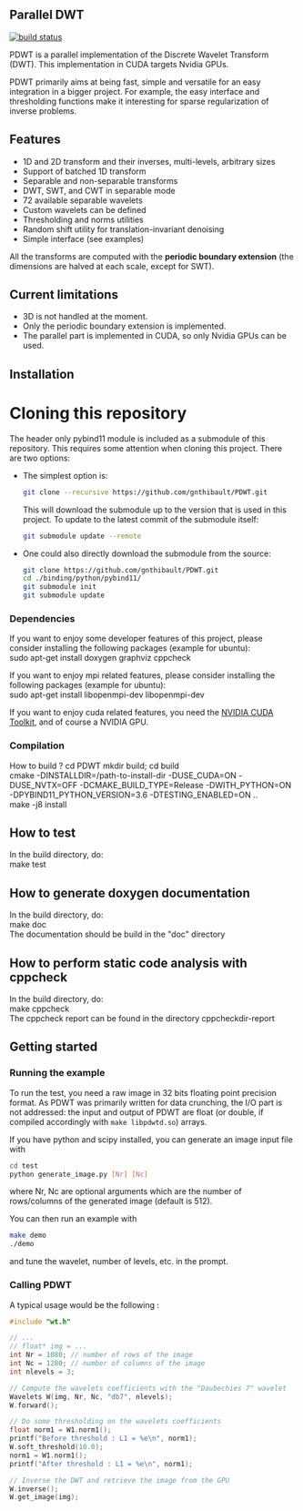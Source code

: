 ## Parallel DWT
[![build status](https://gitlab.com/gnthibault/PDWT/badges/NewArch/build.svg)](https://gitlab.com/gnthibault/PDWT/commits/NewArch)

PDWT is a parallel implementation of the Discrete Wavelet Transform (DWT).
This implementation in CUDA targets Nvidia GPUs.

PDWT primarily aims at being fast, simple and versatile for an easy integration in a bigger project.
For example, the easy interface and thresholding functions make it interesting for sparse regularization of inverse problems.


## Features

* 1D and 2D transform and their inverses, multi-levels, arbitrary sizes
* Support of batched 1D transform
* Separable and non-separable transforms
* DWT, SWT, and CWT in separable mode
* 72 available separable wavelets
* Custom wavelets can be defined
* Thresholding and norms utilities
* Random shift utility for translation-invariant denoising
* Simple interface (see examples)

All the transforms are computed with the **periodic boundary extension** (the dimensions are halved at each scale, except for SWT).

## Current limitations

* 3D is not handled at the moment.
* Only the periodic boundary extension is implemented.
* The parallel part is implemented in CUDA, so only Nvidia GPUs can be used.


## Installation

# Cloning this repository

The header only pybind11 module is included as a submodule of this repository. This requires some attention when cloning this project. There are two options:

*   The simplest option is:

    ```bash
    git clone --recursive https://github.com/gnthibault/PDWT.git
    ```

    This will download the submodule up to the version that is used in this project. To update to the latest commit of the submodule itself:

    ```bash
    git submodule update --remote
    ```

*   One could also directly download the submodule from the source:

    ```bash
    git clone https://github.com/gnthibault/PDWT.git
    cd ./binding/python/pybind11/
    git submodule init
    git submodule update
    ```

### Dependencies

If you want to enjoy some developer features of this project, please consider installing the following packages (example for ubuntu):  
sudo apt-get install doxygen graphviz cppcheck

If you want to enjoy mpi related features, please consider installing the following packages (example for ubuntu):  
sudo apt-get install libopenmpi-dev libopenmpi-dev

If you want to enjoy cuda related features, you need the [NVIDIA CUDA Toolkit](https://developer.nvidia.com/cuda-toolkit), and of course a NVIDIA GPU.

### Compilation

How to build ?
cd PDWT
mkdir build; cd build  
cmake -DINSTALLDIR=/path-to-install-dir -DUSE_CUDA=ON -DUSE_NVTX=OFF -DCMAKE_BUILD_TYPE=Release -DWITH_PYTHON=ON -DPYBIND11_PYTHON_VERSION=3.6 -DTESTING_ENABLED=ON ..  
make -j8 install

## How to test
In the build directory, do:  
make test  

## How to generate doxygen documentation
In the build directory, do:  
make doc  
The documentation should be build in the "doc" directory

## How to perform static code analysis with cppcheck
In the build directory, do:  
make cppcheck  
The cppcheck report can be found in the directory cppcheckdir-report

## Getting started

### Running the example

To run the test, you need a raw image in 32 bits floating point precision format.
As PDWT was primarily written for data crunching, the I/O part is not addressed: the input and output of PDWT are float (or double, if compiled accordingly with `make libpdwtd.so`) arrays.

If you have python and scipy installed, you can generate an image input file with

```bash
cd test
python generate_image.py [Nr] [Nc]
```
where Nr, Nc are optional arguments which are the number of rows/columns of the generated image (default is 512).

You can then run an example with

```bash
make demo
./demo
```

and tune the wavelet, number of levels, etc. in the prompt.


### Calling PDWT

A typical usage would be the following :

```C
#include "wt.h"

// ...
// float* img = ...
int Nr = 1080; // number of rows of the image
int Nc = 1280; // number of columns of the image
int nlevels = 3;

// Compute the wavelets coefficients with the "Daubechies 7" wavelet
Wavelets W(img, Nr, Nc, "db7", nlevels);
W.forward();

// Do some thresholding on the wavelets coefficients
float norm1 = W1.norm1();
printf("Before threshold : L1 = %e\n", norm1);
W.soft_threshold(10.0);
norm1 = W1.norm1();
printf("After threshold : L1 = %e\n", norm1);

// Inverse the DWT and retrieve the image from the GPU
W.inverse();
W.get_image(img);
```


